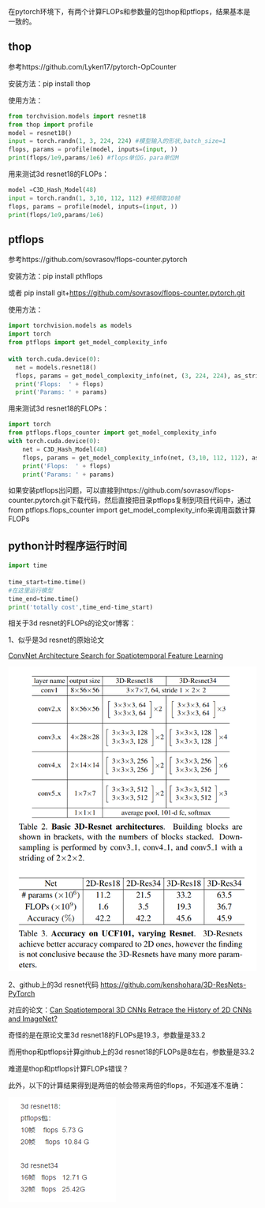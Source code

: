 在pytorch环境下，有两个计算FLOPs和参数量的包thop和ptflops，结果基本是一致的。

## thop

参考https://github.com/Lyken17/pytorch-OpCounter

安装方法：pip install thop

使用方法：

```python
from torchvision.models import resnet18
from thop import profile
model = resnet18()
input = torch.randn(1, 3, 224, 224) #模型输入的形状,batch_size=1
flops, params = profile(model, inputs=(input, ))
print(flops/1e9,params/1e6) #flops单位G，para单位M
```

用来测试3d resnet18的FLOPs：

```python
model =C3D_Hash_Model(48)
input = torch.randn(1, 3,10, 112, 112) #视频取10帧
flops, params = profile(model, inputs=(input, ))
print(flops/1e9,params/1e6)
```



## ptflops

参考https://github.com/sovrasov/flops-counter.pytorch

安装方法：pip install pthflops

或者 pip install git+https://github.com/sovrasov/flops-counter.pytorch.git

使用方法：

```python
import torchvision.models as models
import torch
from ptflops import get_model_complexity_info

with torch.cuda.device(0):
  net = models.resnet18()
  flops, params = get_model_complexity_info(net, (3, 224, 224), as_strings=True, 		                        print_per_layer_stat=True) #不用写batch_size大小，默认batch_size=1
  print('Flops:  ' + flops)
  print('Params: ' + params)
```

用来测试3d resnet18的FLOPs：

```python
import torch
from ptflops.flops_counter import get_model_complexity_info
with torch.cuda.device(0):
    net = C3D_Hash_Model(48)
    flops, params = get_model_complexity_info(net, (3,10, 112, 112), as_strings=True, 	                print_per_layer_stat=True)
    print('Flops:  ' + flops)
    print('Params: ' + params)
```

如果安装ptflops出问题，可以直接到https://github.com/sovrasov/flops-counter.pytorch.git下载代码，然后直接把目录ptflops复制到项目代码中，通过from ptflops.flops_counter import get_model_complexity_info来调用函数计算FLOPs

## python计时程序运行时间

```python
import time

time_start=time.time()
#在这里运行模型
time_end=time.time()
print('totally cost',time_end-time_start)
```



相关于3d resnet的FLOPs的论文or博客：

1、似乎是3d resnet的原始论文

[ConvNet Architecture Search for Spatiotemporal Feature Learning](https://arxiv.org/pdf/1708.05038.pdf)

![1570621524579](计算模型FLOPs和参数量.assets/1570621524579.png)

2、github上的3d resnet代码  https://github.com/kenshohara/3D-ResNets-PyTorch

对应的论文：[Can Spatiotemporal 3D CNNs Retrace the History of 2D CNNs and ImageNet?](https://arxiv.org/pdf/1711.09577.pdf)



奇怪的是在原论文里3d resnet18的FLOPs是19.3，参数量是33.2

而用thop和ptflops计算github上的3d resnet18的FLOPs是8左右，参数量是33.2

难道是thop和ptflops计算FLOPs错误？

此外，以下的计算结果得到是两倍的帧会带来两倍的flops，不知道准不准确：

![1570622429474](计算模型FLOPs和参数量.assets/1570622429474.png)